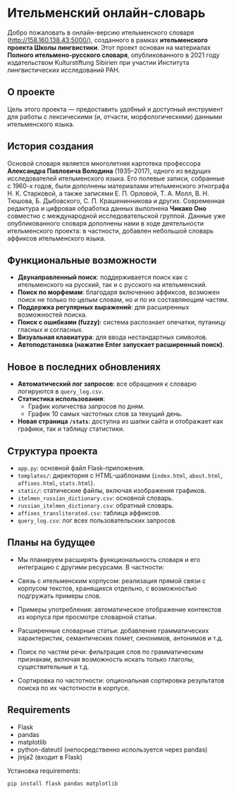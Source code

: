 # Ительменский онлайн-словарь

Добро пожаловать в онлайн-версию ительменского словаря (http://158.160.138.43:5000/), созданного в рамках **ительменского проекта Школы лингвистики**. Этот проект основан на материалах **Полного ительмено-русского словаря**, опубликованного в 2021 году издательством Kulturstiftung Sibirien при участии Института лингвистических исследований РАН.

## О проекте

Цель этого проекта — предоставить удобный и доступный инструмент для работы с лексическими (и, отчасти, морфологическими) данными ительменского языка.

## История создания

Основой словаря является многолетняя картотека профессора **Александра Павловича Володина** (1935–2017), одного из ведущих исследователей ительменского языка. Его полевые записи, собранные с 1960-х годов, были дополнены материалами ительменского этнографа Н. К. Старковой, а также записями Е. П. Орловой, Т. А. Молл, В. Н. Тюшова, Б. Дыбовского, С. П. Крашенинникова и других. Современная редактура и цифровая обработка данных выполнена **Чикако Оно** совместно с международной исследовательской группой. Данные уже опубликованного словаря дополнены нами в ходе деятельности ительменского проекта: в частности, добавлен небольшой словарь аффиксов ительменского языка.

## Функциональные возможности

- **Двунаправленный поиск**: поддерживается поиск как с ительменского на русский, так и с русского на ительменский.
- **Поиск по морфемам**: благодаря включению аффиксов, возможен поиск не только по целым словам, но и по их составляющим частям.
- **Поддержка регулярных выражений**: для расширенных возможностей поиска.
- **Поиск с ошибками (fuzzy)**: система распознает опечатки, путаницу гласных и согласных.
- **Визуальная клавиатура**: для ввода нестандартных символов.
- **Автоподстановка (нажатие Enter запускает расширенный поиск)**.

## Новое в последних обновлениях

- **Автоматический лог запросов**: все обращения к словарю логируются в `query_log.csv`.
- **Статистика использования**:
  - График количества запросов по дням.
  - График 10 самых частотных слов за текущий день.
- **Новая страница `/stats`**: доступна из шапки сайта и отображает как графики, так и таблицу статистики.

## Структура проекта

- `app.py`: основной файл Flask-приложения.
- `templates/`: директория с HTML-шаблонами (`index.html`, `about.html`, `affixes.html`, `stats.html`).
- `static/`: статические файлы, включая изображения графиков.
- `itelmen_russian_dictionary.csv`: основной словарь.
- `russian_itelmen_dictionary.csv`: обратный словарь.
- `affixes_transliterated.csv`: таблица аффиксов.
- `query_log.csv`: лог всех пользовательских запросов.

## Планы на будущее
- Мы планируем расширять функциональность словаря и его интеграцию с другими ресурсами. В частности:

- Связь с ительменским корпусом: реализация прямой связи с корпусом текстов, хранящихся отдельно, с возможностью подгружать примеры слов.

- Примеры употребления: автоматическое отображение контекстов из корпуса при просмотре словарной статьи.

- Расширенные словарные статьи: добавление грамматических характеристик, семантических помет, синонимов, антонимов и т.д.

- Поиск по частям речи: фильтрация слов по грамматическим признакам, включая возможность искать только глаголы, существительные и т.д.

- Сортировка по частотности: опциональная сортировка результатов поиска по их частотности в корпусе.

## Requirements

- Flask
- pandas
- matplotlib
- python-dateutil (непосредственно используется через pandas)
- jinja2 (входит в Flask)

Установка requirements:
```bash
pip install flask pandas matplotlib
